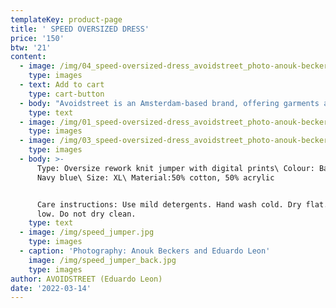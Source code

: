 ```yaml
---
templateKey: product-page
title: ' SPEED OVERSIZED DRESS'
price: '150'
btw: '21'
content:
  - image: /img/04_speed-oversized-dress_avoidstreet_photo-anouk-beckers.jpg
    type: images
  - text: Add to cart
    type: cart-button
  - body: "Avoidstreet is an Amsterdam-based brand, offering garments and accessories defined by expressive and unique details regenerated from upcycled materials. Every garment starts off as an hyper-adaptable base for transformation — ready to be appropriated, deconstructed, remixed, and finally copied and pasted back into circulation as something else. \r\n\n\r\n\n\r\n\nThe endless source of fast fashion garments available as deadstock and in secondhand markets are like low-resolution images on a hard drive. The result is distinctive one-of-a-kind or small editions that embed a dualist vernacular between the commonplace and the tropes of high fashion. \r\n\n\r\n\nFounded in 2017, Avoidstreet is the initiative of designer Eduardo Leon. Unbridled by industry conventions, Leon combines the sensibilities of rich color-drenched images of Peruvian folklore, tecnocumbia, and bootleg-filled markets, and the potency of a Milanese high-gloss veneer in his creations, including garments, crafted objects, installations, and performances."
    type: text
  - image: /img/01_speed-oversized-dress_avoidstreet_photo-anouk-beckers.jpg
    type: images
  - image: /img/03_speed-oversized-dress_avoidstreet_photo-anouk-beckers.jpg
    type: images
  - body: >-
      Type: Oversize rework knit jumper with digital prints\ Colour: Baby blue &
      Navy blue\ Size: XL\ Material:50% cotton, 50% acrylic 


      Care instructions: Use mild detergents. Hand wash cold. Dry flat. Iron
      low. Do not dry clean.
    type: text
  - image: /img/speed_jumper.jpg
    type: images
  - caption: 'Photography: Anouk Beckers and Eduardo Leon'
    image: /img/speed_jumper_back.jpg
    type: images
author: AVOIDSTREET (Eduardo Leon)
date: '2022-03-14'
---
```


